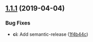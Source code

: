 ## [1.1.1](https://github.com/UziTech/jasmine-local-storage/compare/v1.1.0...v1.1.1) (2019-04-04)


### Bug Fixes

* **ci:** Add semantic-release ([1f4b44c](https://github.com/UziTech/jasmine-local-storage/commit/1f4b44c))
